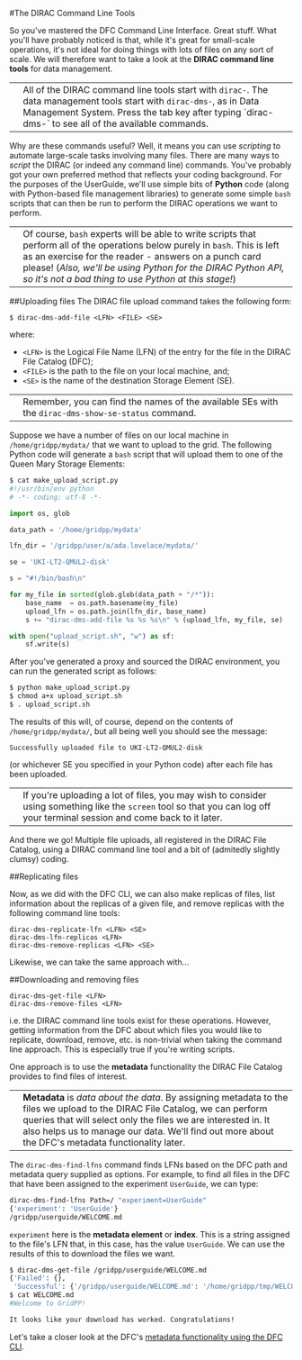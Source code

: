 #The DIRAC Command Line Tools

So you've mastered the DFC Command Line Interface.
Great stuff.
What you'll have probably noticed is that,
while it's great for small-scale operations,
it's not ideal for doing things with lots of files
on any sort of scale.
We will therefore want to take a look at the
**DIRAC command line tools** for data management.

<table>
<tr>
<td align='center'><i class="fa fa-lightbulb-o" style='font-size:3em'></i></td>
<td>
All of the DIRAC command line tools start with
<code>dirac-</code>. The data management tools
start with <code>dirac-dms-</code>, as in
Data Management System.
Press the tab key after typing `dirac-dms-` to
see all of the available commands.
</td>
</tr>
</table>

Why are these commands useful? Well, it means you can
use _scripting_ to automate large-scale tasks
involving many files.
There are many ways to _script_ the DIRAC
(or indeed any command line)
commands.
You've probably got your own preferred method
that reflects your coding background.
For the purposes of the UserGuide,
we'll use simple bits of **Python** code
(along with Python-based file management libraries)
to generate some simple `bash` scripts that can then
be run to perform the DIRAC operations we want
to perform.

<table>
<tr>
<td align='center'><i class="fa fa-info-circle" style='font-size:3em'></i></td>
<td>
Of course, <code>bash</code> experts will be able to
write scripts that perform all of the operations below
purely in <code>bash</code>. This is left as an exercise for the
reader - answers on a punch card please!
(<em>Also, we'll be using Python for the DIRAC Python API,
so it's not a bad thing to use Python at this stage!</em>)
</td>
</tr>
</table>

##Uploading files
The DIRAC file upload command takes the following form:

```
$ dirac-dms-add-file <LFN> <FILE> <SE>
```
where:
* `<LFN>` is the Logical File Name (LFN) of the entry
for the file in the DIRAC File Catalog (DFC);
* `<FILE>` is the path to the file on your local machine, and;
* `<SE>` is the name of the destination Storage Element (SE).

<table>
<tr>
<td align='center'><i class="fa fa-lightbulb-o" style='font-size:3em'></i></td>
<td>
Remember, you can find the names of the available SEs
with the <code>dirac-dms-show-se-status</code> command.
</td>
</tr>
</table>

Suppose we have a number of files on our local machine
in `/home/gridpp/mydata/`
that we want to upload to the grid.
The following Python code will generate a `bash` script
that will upload them to one of the Queen Mary Storage Elements:

```python
$ cat make_upload_script.py
#!/usr/bin/env python
# -*- coding: utf-8 -*-

import os, glob

data_path = '/home/gridpp/mydata'

lfn_dir = '/gridpp/user/a/ada.lovelace/mydata/'

se = 'UKI-LT2-QMUL2-disk'

s = "#!/bin/bash\n"

for my_file in sorted(glob.glob(data_path + "/*")):
    base_name  = os.path.basename(my_file)
    upload_lfn = os.path.join(lfn_dir, base_name)
    s += "dirac-dms-add-file %s %s %s\n" % (upload_lfn, my_file, se)

with open("upload_script.sh", "w") as sf:
    sf.write(s)
```

After you've generated a proxy and sourced the DIRAC
environment, you can run the generated script as follows:

```bash
$ python make_upload_script.py
$ chmod a+x upload_script.sh
$ . upload_script.sh
```

The results of this will, of course, depend on the contents
of `/home/gridpp/mydata/`, but all being well you should see the
message:

```
Successfully uploaded file to UKI-LT2-QMUL2-disk
```

(or whichever SE you specified in your Python code)
after each file has been uploaded.

<table>
<tr>
<td align='center'><i class="fa fa-lightbulb-o" style='font-size:3em'></i></td>
<td>
If you're uploading a lot of files,
you may wish to consider using something like the
<code>screen</code> tool so that you can log off your
terminal session and come back to it later.
</td>
</tr>
</table>

And there we go! Multiple file uploads,
all registered in the DIRAC File Catalog,
using a DIRAC command line tool and a bit of
(admitedly slightly clumsy) coding.

##Replicating files

Now, as we did with the DFC CLI, we can also
make replicas of files,
list information about the replicas of a given file,
and
remove replicas
with the following command line tools:

```
dirac-dms-replicate-lfn <LFN> <SE>
dirac-dms-lfn-replicas <LFN>
dirac-dms-remove-replicas <LFN> <SE>
```

Likewise, we can take the same approach with...

##Downloading and removing files

```
dirac-dms-get-file <LFN>
dirac-dms-remove-files <LFN>
```

i.e. the DIRAC command line tools exist for these operations.
However, getting information from the DFC about which
files you would like to replicate, download, remove, etc.
is non-trivial when taking the command line approach.
This is especially true if you're writing scripts.

One approach is to use the **metadata** functionality
the DIRAC File Catalog provides to find files of interest.

<table>
<tr>
<td align='center'><i class="fa fa-info-circle" style='font-size:3em'></i></td>
<td>
<strong>Metadata</strong> is <em>data about the data</em>.
By assigning metadata to the files we upload to the
DIRAC File Catalog, we can perform queries that will
select only the files we are interested in.
It also helps us to manage our data.
We'll find out more about the DFC's metadata functionality later.
</td>
</tr>
</table>

The `dirac-dms-find-lfns` command finds LFNs based on
the DFC path and metadata query supplied as options.
For example, to find all files in the DFC that
have been assigned to the experiment  `UserGuide`,
we can type:

```bash
dirac-dms-find-lfns Path=/ "experiment=UserGuide"
{'experiment': 'UserGuide'}
/gridpp/userguide/WELCOME.md
```

`experiment` here is the **metadata element** or **index**.
This is a string assigned to the file's LFN that,
in this case, has the value `UserGuide`.
We can use the results of this to download the files
we want.

```bash
$ dirac-dms-get-file /gridpp/userguide/WELCOME.md
{'Failed': {},
 'Successful': {'/gridpp/userguide/WELCOME.md': '/home/gridpp/tmp/WELCOME.md'}}
$ cat WELCOME.md
#Welcome to GridPP!

It looks like your download has worked. Congratulations!
```

Let's take a closer look at the DFC's 
[metadata functionality using the DFC CLI](dirac-metadata-first-steps.md).
